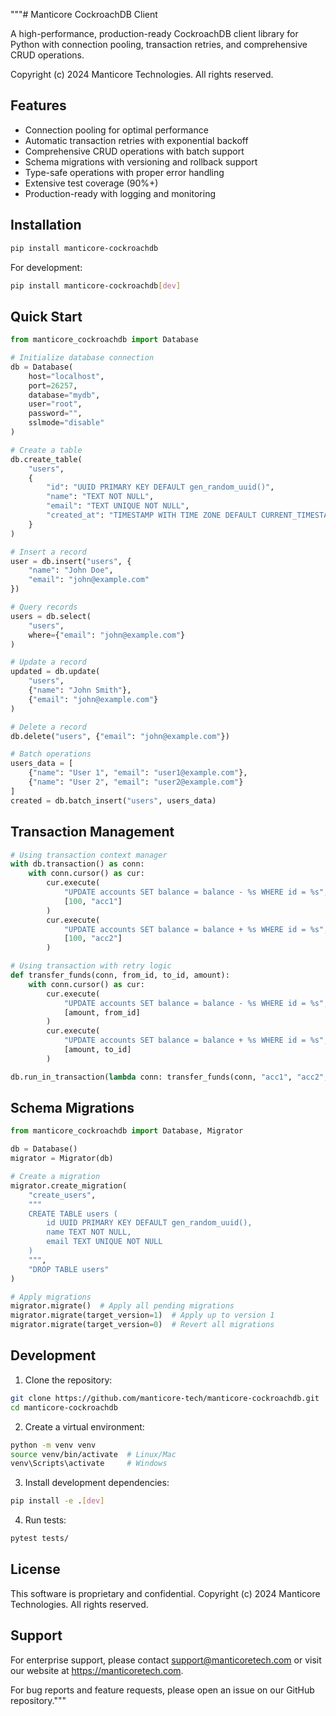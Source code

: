 """# Manticore CockroachDB Client

A high-performance, production-ready CockroachDB client library for Python with connection pooling, transaction retries, and comprehensive CRUD operations.

Copyright (c) 2024 Manticore Technologies. All rights reserved.

## Features

- Connection pooling for optimal performance
- Automatic transaction retries with exponential backoff
- Comprehensive CRUD operations with batch support
- Schema migrations with versioning and rollback support
- Type-safe operations with proper error handling
- Extensive test coverage (90%+)
- Production-ready with logging and monitoring

## Installation

```bash
pip install manticore-cockroachdb
```

For development:
```bash
pip install manticore-cockroachdb[dev]
```

## Quick Start

```python
from manticore_cockroachdb import Database

# Initialize database connection
db = Database(
    host="localhost",
    port=26257,
    database="mydb",
    user="root",
    password="",
    sslmode="disable"
)

# Create a table
db.create_table(
    "users",
    {
        "id": "UUID PRIMARY KEY DEFAULT gen_random_uuid()",
        "name": "TEXT NOT NULL",
        "email": "TEXT UNIQUE NOT NULL",
        "created_at": "TIMESTAMP WITH TIME ZONE DEFAULT CURRENT_TIMESTAMP"
    }
)

# Insert a record
user = db.insert("users", {
    "name": "John Doe",
    "email": "john@example.com"
})

# Query records
users = db.select(
    "users",
    where={"email": "john@example.com"}
)

# Update a record
updated = db.update(
    "users",
    {"name": "John Smith"},
    {"email": "john@example.com"}
)

# Delete a record
db.delete("users", {"email": "john@example.com"})

# Batch operations
users_data = [
    {"name": "User 1", "email": "user1@example.com"},
    {"name": "User 2", "email": "user2@example.com"}
]
created = db.batch_insert("users", users_data)
```

## Transaction Management

```python
# Using transaction context manager
with db.transaction() as conn:
    with conn.cursor() as cur:
        cur.execute(
            "UPDATE accounts SET balance = balance - %s WHERE id = %s",
            [100, "acc1"]
        )
        cur.execute(
            "UPDATE accounts SET balance = balance + %s WHERE id = %s",
            [100, "acc2"]
        )

# Using transaction with retry logic
def transfer_funds(conn, from_id, to_id, amount):
    with conn.cursor() as cur:
        cur.execute(
            "UPDATE accounts SET balance = balance - %s WHERE id = %s",
            [amount, from_id]
        )
        cur.execute(
            "UPDATE accounts SET balance = balance + %s WHERE id = %s",
            [amount, to_id]
        )

db.run_in_transaction(lambda conn: transfer_funds(conn, "acc1", "acc2", 100))
```

## Schema Migrations

```python
from manticore_cockroachdb import Database, Migrator

db = Database()
migrator = Migrator(db)

# Create a migration
migrator.create_migration(
    "create_users",
    """
    CREATE TABLE users (
        id UUID PRIMARY KEY DEFAULT gen_random_uuid(),
        name TEXT NOT NULL,
        email TEXT UNIQUE NOT NULL
    )
    """,
    "DROP TABLE users"
)

# Apply migrations
migrator.migrate()  # Apply all pending migrations
migrator.migrate(target_version=1)  # Apply up to version 1
migrator.migrate(target_version=0)  # Revert all migrations
```

## Development

1. Clone the repository:
```bash
git clone https://github.com/manticore-tech/manticore-cockroachdb.git
cd manticore-cockroachdb
```

2. Create a virtual environment:
```bash
python -m venv venv
source venv/bin/activate  # Linux/Mac
venv\Scripts\activate     # Windows
```

3. Install development dependencies:
```bash
pip install -e .[dev]
```

4. Run tests:
```bash
pytest tests/
```

## License

This software is proprietary and confidential. Copyright (c) 2024 Manticore Technologies. All rights reserved.

## Support

For enterprise support, please contact support@manticoretech.com or visit our website at https://manticoretech.com.

For bug reports and feature requests, please open an issue on our GitHub repository.""" 